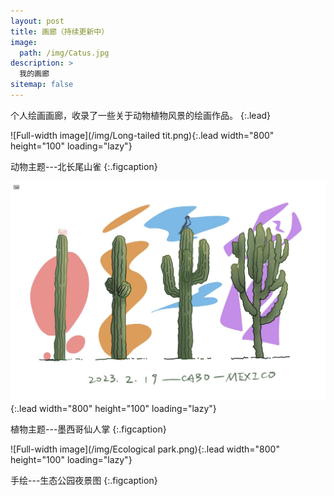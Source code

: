 ```yaml
---
layout: post
title: 画廊（持续更新中）
image: 
  path: /img/Catus.jpg
description: >
  我的画廊
sitemap: false
---
```


个人绘画画廊，收录了一些关于动物植物风景的绘画作品。
{:.lead}

![Full-width image](/img/Long-tailed tit.png){:.lead width="800" height="100" loading="lazy"}

动物主题---北长尾山雀
{:.figcaption}

![Full-width image](/img/Catus.jpg){:.lead width="800" height="100" loading="lazy"}

植物主题---墨西哥仙人掌
{:.figcaption}

![Full-width image](/img/Ecological park.png){:.lead width="800" height="100" loading="lazy"}

手绘---生态公园夜景图
{:.figcaption}

